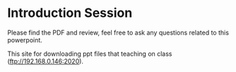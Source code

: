 # Introduction Session

Please find the PDF and review, feel free to ask any questions related to this powerpoint. 

This site for downloading ppt files that teaching on class (ftp://192.168.0.146:2020). 
